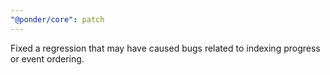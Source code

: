 ```yaml
---
"@ponder/core": patch
---
```


Fixed a regression that may have caused bugs related to indexing progress or event ordering.
